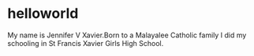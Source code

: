 # helloworld
My name is Jennifer V Xavier.Born to a Malayalee Catholic family I did my schooling in St Francis Xavier Girls High School.  
